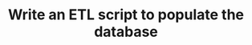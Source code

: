 ---
_db_id: 583
available_flavours:
- django
content_type: project
from_repo: projects/django-airbnb-clone/intro
prerequisites:
  hard:
  - projects/django-airbnb-clone/intro
  - projects/django-airbnb-clone/property-model-and-admin-panel
  soft: []
submission_type: continue_repo
title: Write an ETL script to populate the database
---